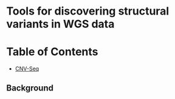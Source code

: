 # Tools for discovering structural variants in WGS data

# Table of Contents
* [CNV-Seq](CNV-Seq.md)

## Background
